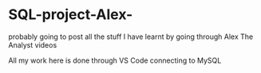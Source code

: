 # SQL-project-Alex-
probably going to post all the stuff I have learnt by going through Alex The Analyst videos

All my work here is done through VS Code connecting to MySQL

